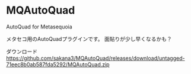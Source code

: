 # MQAutoQuad
AutoQuad for Metasequoia 

メタセコ用のAutoQuadプラグインです。
面貼りが少し早くなるかも？

ダウンロード
https://github.com/sakana3/MQAutoQuad/releases/download/untagged-71eec8b0ab587fda5292/MQAutoQuad.zip
